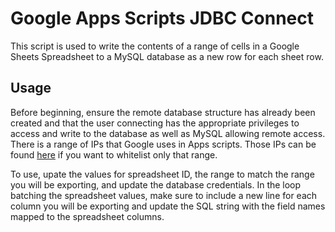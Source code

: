 # Google Apps Scripts JDBC Connect
This script is used to write the contents of a range of cells in a Google Sheets Spreadsheet to a MySQL database as a new row for each sheet row. 

## Usage

Before beginning, ensure the remote database structure has already been created and that the user connecting has the appropriate privileges to access and write to the database as well as MySQL allowing remote access. There is a range of IPs that Google uses in Apps scripts. Those IPs can be found <a href="https://developers.google.com/apps-script/guides/jdbc#setup_for_google_cloud_sql" target="_blank">here</a> if you want to whitelist only that range. 

To use, upate the values for spreadsheet ID, the range to match the range you will be exporting, and update the database credentials. In the loop batching the spreadsheet values, make sure to include a new line for each column you will be exporting and update the SQL string with the field names mapped to the spreadsheet columns. 
